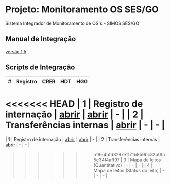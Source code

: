 # Projeto: Monitoramento OS SES/GO

Sistema Integrador de Monitoramento de OS's - SIMOS SES/GO

## Manual de Integração

[versão 1.5](/layouts/v1.5/)

## Scripts de Integração


| # | Registro | CRER | HDT | HGG |
|----|----------|------|-----|-----|
<<<<<<< HEAD
| 1  | Registro de internação | [abrir](/doc/AGIR/CRER/01.03_registro-de-internacao.sql) | [abrir](/doc/ISG/HDT/01.03_registro-de-internacao.sql) | - |
| 2 | Transferências internas | [abrir](/doc/AGIR/CRER/02.03_transferencias-internas) | - | - |
=======
| 1  | Registro de internação | [abrir](/AGIR/CRER/01.03_registro-de-internacao.sql) | [abrir](/ISG/HDT/01.03_registro-de-internacao.sql) | - |
| 2 | Transferências internas | [abrir](/AGIR/CRER/02.03_transferencias-internas.sql) | - | - |
>>>>>>> a1964bfd8297e1171b859bc32b0fa5e34f4aff97
| 3 | Mapa de leitos (Quantitativo) | - | - | - |
| 4 | Mapa de leitos (Status do leito) | - | - | - |
